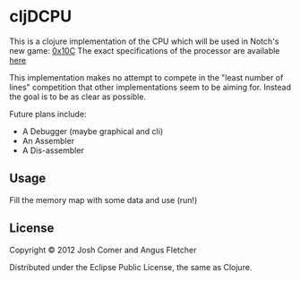# cljDCPU

This is a clojure implementation of the CPU which will be used in
Notch's new game: [0x10C](http://0x10c.com) The exact specifications
of the processor are available
[here](http://0x10c.com/doc/dcpu-16.txt)

This implementation makes no attempt to compete in the "least number
of lines" competition that other implementations seem to be aiming
for. Instead the goal is to be as clear as possible.

Future plans include:

* A Debugger (maybe graphical and cli)
* An Assembler
* A Dis-assembler

## Usage

Fill the memory map with some data and use (run!)

## License

Copyright © 2012 Josh Comer and Angus Fletcher

Distributed under the Eclipse Public License, the same as Clojure.
